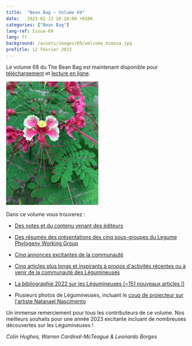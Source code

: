 ```yaml
---
title:  "Bean Bag – Volume 69"
date:   2023-02-12 16:20:00 +0100
categories: ["Bean Bag"]
lang-ref: Issue-69
lang: fr
background: /assets/images/69/welcome_mimosa.jpg
preTitle: 12 février 2023
---
```


Le volume 68 du The Bean Bag est maintenant disponible pour [téléchargement](/media/The_BB_Newsletter_Issue69_2022.pdf) et [lecture en ligne](/beanbag/69/69content/).

<a href="/media/The_BB_Newsletter_Issue69_2022.pdf">
	<img src="/assets/images/69/welcome_mimosa.jpg" width="50%">
</a>


Dans ce volume vous trouverez :    

- [Des notes et du contenu venant des éditeurs](/beanbag/69/69content/#from-the-editors)  

- [Des résumés des présentations des cinq sous-groupes du Legume Phylogeny Working Group](/beanbag/69/69content/#legume-phylogeny-working-group-updates)  

- [Cinq annonces excitantes de la communauté](/beanbag/69/69content/#announcements)  

- [Cinq articles plus longs et inspirants à propos d'activités récentes ou à venir de la communauté des Légumineuses](/beanbag/69/69content/#articles)  

- [La bibliographie 2022 sur les Légumineuses (\~151 nouveaux articles !)](/beanbag/69/issue-69-legume-bibliography-2022/)

- Plusieurs photos de Légumineuses, incluant le [coup de projecteur sur l'artiste Natanael Nascimento](/beanbag/69/issue-69-Natanael-Nascimento/)  


Un immense remerciement pour tous les contributeurs de ce volume. Nos meilleurs souhaits pour une année 2023 excitante incluant de nombreuses découvertes sur les Légumineuses !  

*Colin Hughes, Warren Cardinal-McTeague & Leonardo Borges*  